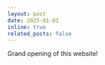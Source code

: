 ```yaml
---
layout: post
date: 2025-01-01 
inline: true
related_posts: false
---
```


Grand opening of this website!
